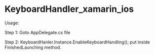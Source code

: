 # KeyboardHandler_xamarin_ios

Usage:

Step 1: Goto AppDelegate.cs file

Step 2: KeyboardHanler.Instance.EnableKeyboardHandling(); put inside FinishedLaunching method.
